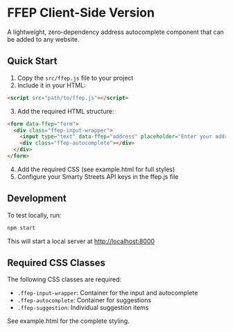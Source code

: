# FFEP Client-Side Version

A lightweight, zero-dependency address autocomplete component that can be added to any website.

## Quick Start

1. Copy the `src/ffep.js` file to your project
2. Include it in your HTML:

```html
<script src="path/to/ffep.js"></script>
```

3. Add the required HTML structure:

```html
<form data-ffep="form">
  <div class="ffep-input-wrapper">
    <input type="text" data-ffep="address" placeholder="Enter your address..." autocomplete="off" />
    <div class="ffep-autocomplete"></div>
  </div>
</form>
```

4. Add the required CSS (see example.html for full styles)
5. Configure your Smarty Streets API keys in the ffep.js file

## Development

To test locally, run:

```bash
npm start
```

This will start a local server at <http://localhost:8000>

## Required CSS Classes

The following CSS classes are required:

- `.ffep-input-wrapper`: Container for the input and autocomplete
- `.ffep-autocomplete`: Container for suggestions
- `.ffep-suggestion`: Individual suggestion items

See example.html for the complete styling.

